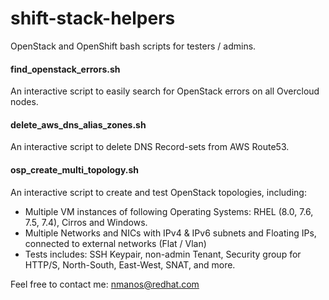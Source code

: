 # shift-stack-helpers
OpenStack and OpenShift bash scripts for testers / admins.

#### find_openstack_errors.sh
An interactive script to easily search for OpenStack errors on all Overcloud nodes.
  
#### delete_aws_dns_alias_zones.sh
An interactive script to delete DNS Record-sets from AWS Route53.
  
#### osp_create_multi_topology.sh
An interactive script to create and test OpenStack topologies, including:
* Multiple VM instances of following Operating Systems: RHEL (8.0, 7.6, 7.5, 7.4), Cirros and Windows.
* Multiple Networks and NICs with IPv4 & IPv6 subnets and Floating IPs, connected to external networks (Flat / Vlan)
* Tests includes: SSH Keypair, non-admin Tenant, Security group for HTTP/S, North-South, East-West, SNAT, and more.

Feel free to contact me: nmanos@redhat.com

